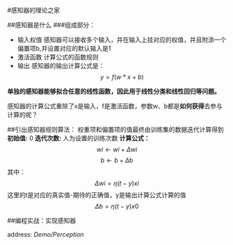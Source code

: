 <script type="text/javascript" src="http://cdn.mathjax.org/mathjax/latest/MathJax.js?config=default"></script>
#感知器的理论之家

##感知器是什么
###组成部分：
* 输入权值 感知器可以接收多个输入，并在输入上挂对应的权值，并且附添一个偏置项b,并设置对应的默认输入是1
* 激活函数 计算公式的函数规则 
* 输出 感知器的输出计算公式是：$$y=f(w*x+b)$$


**单独的感知器能够拟合任意的线性函数，因此用于线性分类和线性回归等问题。**

感知器的计算公式重除了x是输入，f是激活函数，参数w、b都是**如何获得**去参与计算的呢？

##引出感知器规则算法：
权重项和偏置项的值最终由训练集的数据迭代计算得到
**初始值:** 0
**迭代次数:** 人为设置的训练次数
**计算公式：** $$wi\leftarrow wi+\Delta wi
$$$$b\leftarrow b+\Delta b
$$其中：
$$\Delta wi = \eta (t-y)xi
$$这里的t是对应的真实值-期待的正确值，y是输出计算公式计算的值
$$
\Delta b = \eta (t-y)x0
$$

##编程实战：实现感知器

address: *Demo/Perception*

